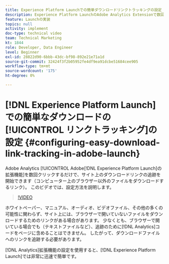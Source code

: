 ```yaml
---
title: Experience Platform Launchでの簡単ダウンロードリンクトラッキングの設定
description: Experience Platform LaunchのAdobe Analytics Extensionで数回クリックすると、サイト上のダウンロードリンクの追跡を開始できます（コンピューター上のブラウザー以外のファイルをダウンロードするリンク）。 このビデオでは、設定方法を説明します。
feature: Launchの実装
topics: null
activity: implement
doc-type: technical video
team: Technical Marketing
kt: 1844
role: Developer, Data Engineer
level: Beginner
exl-id: 28822d90-6bbb-43dc-bf98-892e21e71a1d
source-git-commit: 32424f3f2b05952fe4df9ea91dcbe51684cee905
workflow-type: tm+mt
source-wordcount: '175'
ht-degree: 0%

---
```


# [!DNL Experience Platform Launch]での簡単なダウンロードの[!UICONTROL リンクトラッキング]の設定 {#configuring-easy-download-link-tracking-in-adobe-launch}

Adobe Analytics [!UICONTROL Adobe[!DNL Experience Platform Launch]の拡張機能]を数回クリックするだけで、サイト上のダウンロードリンクの追跡を開始できます（コンピューター上のブラウザー以外のファイルをダウンロードするリンク）。 このビデオでは、設定方法を説明します。

>[!VIDEO](https://video.tv.adobe.com/v/25762/?quality=12)

ホワイトペーパー、マニュアル、オーディオ、ビデオファイル、その他の多くの可能性に関わらず、サイト上には、ブラウザーで開いていないファイルをダウンロードするためのリンクがある場合があります。 少なくとも、ブラウザーで開いている場合でも（テキストファイルなど）、追跡のために[!DNL Analytics]コードをページに含めることはできません。 したがって、ダウンロードファイルへのリンクを追跡する必要があります。

[!DNL Analytics]拡張機能の設定を使用すると、[!DNL Experience Platform Launch]では非常に迅速で簡単です。
